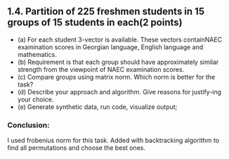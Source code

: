 ## 1.4.  Partition of 225 freshmen students in 15 groups of 15 students in each(2 points)
* (a)  For  each  student  3-vector  is  available.   These  vectors  containNAEC  examination  scores  in  Georgian  language,  English  language and mathematics.
* (b)  Requirement is that each group should have approximately similar strength from the viewpoint of NAEC examination scores.
* (c)  Compare groups using matrix norm.  Which norm is better for the task?
* (d)  Describe your approach and algorithm.  Give reasons for justify-ing your choice.
* (e)  Generate synthetic data, run code, visualize output;

### Conclusion:
I used frobenius norm for this task. Added with backtracking algorithm to find all permutations and choose the best ones.
